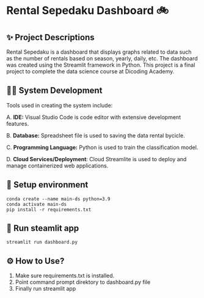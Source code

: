 # Rental Sepedaku Dashboard 🚲

## ✨ Project Descriptions 
<p>Rental Sepedaku is a dashboard that displays graphs related to data such as the number of rentals based on season, yearly, daily, etc. The dashboard was created using the Streamlit framework in Python. This project is a final project to complete the data science course at Dicoding Academy.</p>

## 👩‍💻 System Development
<p>Tools used in creating the system include:</p>
 
A. **IDE:** Visual Studio Code is code editor with extensive development features.

B. **Database:** Spreadsheet file is used to saving the data rental bycicle.

C. **Programming Language:** Python is used to train the classification model.

D. **Cloud Services/Deployment**: Cloud Streamlite is used to deploy and manage containerized web applications.

## 🎲 Setup environment

```
conda create --name main-ds python=3.9
conda activate main-ds
pip install -r requirements.txt
```

## 💨 Run steamlit app

```
streamlit run dashboard.py
```

## ⚙️ How to Use?

1. Make sure requirements.txt is installed.
2. Point command prompt direktory to dashboard.py file
3. Finally run streamlit app

